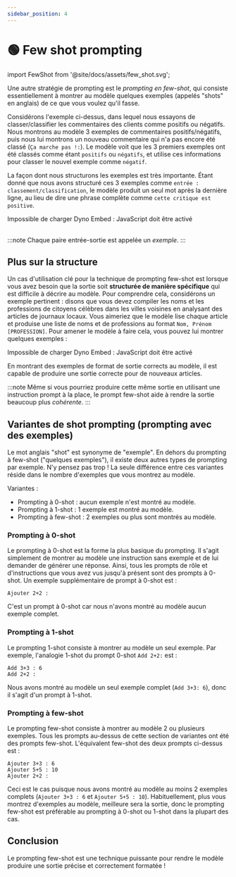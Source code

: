```yaml
---
sidebar_position: 4
---
```


# 🟢 Few shot prompting

import FewShot from '@site/docs/assets/few_shot.svg';

<div style={{textAlign: 'center'}}>
  <FewShot style={{width:"800px",height:"300px",verticalAlign:"top"}}/>
</div>

Une autre stratégie de prompting est le _prompting en few-shot_, qui consiste essentiellement à montrer au modèle quelques exemples (appelés "shots" en anglais) de ce que vous voulez qu'il fasse.

Considérons l'exemple ci-dessus, dans lequel nous essayons de classer/classifier les commentaires des clients comme positifs ou négatifs. Nous montrons au modèle 3 exemples de commentaires positifs/négatifs, puis nous lui montrons un nouveau commentaire qui n'a pas encore été classé (`Ça marche pas !:`). Le modèle voit que les 3 premiers exemples ont été classés comme étant `positifs` ou `négatifs`, et utilise ces informations pour classer le nouvel exemple comme `négatif`.

La façon dont nous structurons les exemples est très importante. Étant donné que nous avons structuré ces 3 exemples comme `entrée : classement/classification`, le modèle produit un seul mot après la dernière ligne, au lieu de dire une phrase complète comme `cette critique est positive`.

<div trydyno-embed="" openai-model="text-davinci-003" initial-prompt="Super produit, 10/10 : positif\nN'a pas très bien fonctionné : négatif\nSuper utile, ça en vaut la peine : positif\nÇa ne fonctionne pas ! :" initial-response="negatif" max-tokens="256" box-rows="5" model-temp="0.0" top-p="0">
    <noscript>Impossible de charger Dyno Embed : JavaScript doit être activé</noscript>
</div>

<br/>

:::note
Chaque paire entrée-sortie est appelée un _exemple_.
:::

## Plus sur la structure

Un cas d'utilisation clé pour la technique de prompting few-shot est lorsque vous avez besoin que la sortie soit **structurée de manière spécifique** qui est difficile à décrire au modèle. Pour comprendre cela, considérons un exemple pertinent : disons que vous devez compiler les noms et les professions de citoyens célèbres dans les villes voisines en analysant des articles de journaux locaux. Vous aimeriez que le modèle lise chaque article et produise une liste de noms et de professions au format `Nom, Prénom [PROFESSION]`. Pour amener le modèle à faire cela, vous pouvez lui montrer quelques exemples :

<div trydyno-embed="" openai-model="text-davinci-003" initial-prompt="Dans la ville animée de Emerald Hills, un groupe diversifié de personnes a marqué son empreinte. Sarah Martinez, une infirmière dévouée, était connue pour ses soins compatissants à l'hôpital local. David Thompson, un ingénieur logiciel innovant, travaillait sans relâche sur des projets révolutionnaires qui allaient transformer l'industrie technologique. Pendant ce temps, Emily Nakamura, une artiste et muraliste talentueuse, a peint des pièces vibrantes et provocantes qui ont orné les murs des bâtiments et des galeries. Enfin, Michael O'Connell, un entrepreneur ambitieux, a ouvert un café unique et écologique qui est rapidement devenu le lieu de rencontre préféré de la ville. Chacune de ces personnes a contribué à la riche tapisserie de la communauté d'Emerald Hills.\n1. Sarah Martinez [INFIRMIÈRE]\n2. David Thompson [INGÉNIEUR LOGICIEL]\n3. Emily Nakamura [ARTISTE]\n4. Michael O'Connell [ENTREPRENEUR]\n\nAu cœur de la ville, le chef Oliver Hamilton a transformé la scène culinaire avec son restaurant de la ferme à la table, Green Plate. La dédication d'Oliver à la recherche de produits locaux et biologiques a valu à l'établissement des critiques élogieuses de la part des critiques gastronomiques et des habitants.\n\nJuste en bas de la rue, vous trouverez la bibliothèque Riverside Grove, où la bibliothécaire en chef Elizabeth Chen a travaillé avec diligence pour créer un espace accueillant et inclusif pour tous. Ses efforts pour élargir les offres de la bibliothèque et établir des programmes de lecture pour les enfants ont eu un impact significatif sur les taux de littératie de la ville.\n\nEn vous promenant dans la charmante place de la ville, vous serez captivé par les beaux muraux qui ornent les murs. Ces chefs-d'œuvre sont l'œuvre de l'artiste renommée, Isabella Torres, dont le talent pour capturer l'essence de Riverside Grove a donné vie à la ville.\n\nLes réalisations sportives de Riverside Grove méritent également d'être mentionnées, grâce à l'ancien nageur olympique devenu entraîneur, Marcus Jenkins. Marcus a utilisé son expérience et sa passion pour former les jeunes de la ville, menant l'équipe de natation Riverside Grove à plusieurs championnats régionaux.\n1. Oliver Hamilton [CHEF]\n2. Elizabeth Chen [BIBLIOTHÉCAIRE]\n3. Isabella Torres [ARTISTE]\n4. Marcus Jenkins [ENTRAÎNEUR]\n\nOak Valley, une charmante petite ville, abrite un remarquable trio d'individus dont les compétences et le dévouement ont laissé une empreinte durable sur la communauté.\n\nAu marché fermier animé de la ville, vous trouverez Laura Simmons, une passionnée d'agriculture biologique connue pour ses produits délicieux et cultivés de manière durable. Son dévouement à la promotion d'une alimentation saine a inspiré la ville à adopter un mode de vie plus éco-responsable.\n\nDans le centre communautaire d'Oak Valley, Kevin Alvarez, un instructeur de danse expérimenté, a apporté la joie du mouvement à des personnes de tous âges. Ses cours de danse inclusifs ont favorisé un sentiment d'unité et d'expression de soi parmi les résidents, enrichissant la scène artistique locale.\n\nEnfin, Rachel O'Connor, une bénévole infatigable, consacre son temps à diverses initiatives caritatives. Son engagement à améliorer la vie des autres a été essentiel dans la création d'un fort sentiment de communauté à Oak Valley.\n\nGrâce à leurs talents uniques et leur dévouement indéfectible, Laura, Kevin et Rachel se sont inscrits dans le tissu d'Oak Valley, contribuant à créer une petite ville dynamique et prospère." initial-response="1. Laura Simmons [AGRICULTRICE]\n2. Kevin Alvarez [INSTRUCTEUR DE DANSE]\n3. Rachel O'Connor [BÉNÉVOLE]" max-tokens="616" box-rows="20" model-temp="0" top-p="0">
    <noscript>Impossible de charger Dyno Embed : JavaScript doit être activé</noscript>
</div>

En montrant des exemples de format de sortie corrects au modèle, il est capable de produire une sortie correcte pour de nouveaux articles.

:::note
Même si vous pourriez produire cette même sortie en utilisant une instruction prompt à la place, le prompt few-shot aide à rendre la sortie beaucoup plus _cohérente_.
:::

## Variantes de shot prompting (prompting avec des exemples)

Le mot anglais "shot" est synonyme de "exemple". En dehors du prompting à few-shot ("quelques exemples"), il existe deux autres types de prompting par exemple. N'y pensez pas trop ! La seule différence entre ces variantes réside dans le nombre d'exemples que vous montrez au modèle.

Variantes :

- Prompting à 0-shot : aucun exemple n'est montré au modèle.
- Prompting à 1-shot : 1 exemple est montré au modèle.
- Prompting à few-shot : 2 exemples ou plus sont montrés au modèle.

### Prompting à 0-shot

Le prompting à 0-shot est la forme la plus basique du prompting. Il s'agit simplement de montrer au modèle une instruction sans exemple et de lui demander de générer une réponse. Ainsi, tous les prompts de rôle et d'instructions que vous avez vus jusqu'à présent sont des prompts à 0-shot. Un exemple supplémentaire de prompt à 0-shot est :

```text
Ajouter 2+2 :
```

C'est un prompt à 0-shot car nous n'avons montré au modèle aucun exemple complet.

### Prompting à 1-shot

Le prompting 1-shot consiste à montrer au modèle un seul exemple. Par exemple, l'analogie 1-shot du prompt 0-shot `Add 2+2:` est :

```text
Add 3+3 : 6
Add 2+2 :
```

Nous avons montré au modèle un seul exemple complet (`Add 3+3: 6`), donc il s'agit d'un prompt à 1-shot.

### Prompting à few-shot

Le prompting few-shot consiste à montrer au modèle 2 ou plusieurs exemples. Tous les prompts au-dessus de cette section de variantes ont été des prompts few-shot. L'équivalent few-shot des deux prompts ci-dessus est :

```text
Ajouter 3+3 : 6
Ajouter 5+5 : 10
Ajouter 2+2 :
```

Ceci est le cas puisque nous avons montré au modèle au moins 2 exemples complets (`Ajouter 3+3 : 6` et `Ajouter 5+5 : 10`). Habituellement, plus vous montrez d'exemples au modèle, meilleure sera la sortie, donc le prompting few-shot est préférable au prompting à 0-shot ou 1-shot dans la plupart des cas.

## Conclusion

Le prompting few-shot est une technique puissante pour rendre le modèle produire une sortie précise et correctement formatée !
